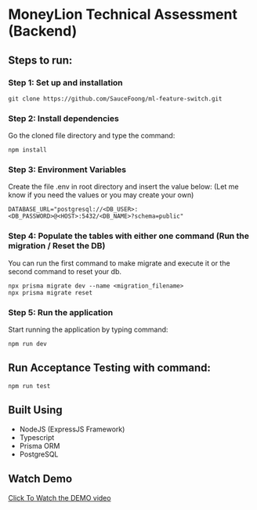 # MoneyLion Technical Assessment (Backend)

## Steps to run:

### Step 1: Set up and installation

```
git clone https://github.com/SauceFoong/ml-feature-switch.git
```

### Step 2: Install dependencies

Go the cloned file directory and type the command:

```
npm install
```

### Step 3: Environment Variables

Create the file .env in root directory and insert the value below: (Let me know if you need the values or you may create your own)

```
DATABASE_URL="postgresql://<DB_USER>:<DB_PASSWORD>@<HOST>:5432/<DB_NAME>?schema=public"
```

### Step 4: Populate the tables with either one command (Run the migration / Reset the DB)

You can run the first command to make migrate and execute it or the second command to reset your db.

```
npx prisma migrate dev --name <migration_filename>
npx prisma migrate reset
```

### Step 5: Run the application

Start running the application by typing command:

```
npm run dev
```

## Run Acceptance Testing with command:

```
npm run test
```

## Built Using

- NodeJS (ExpressJS Framework)
- Typescript
- Prisma ORM
- PostgreSQL

## Watch Demo

[Click To Watch the DEMO video](https://www.youtube.com/watch?v=74vXPk3JGxI)
